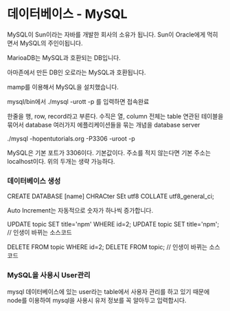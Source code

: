 # 데이터베이스 - MySQL

MySQL이 Sun이라는 자바를 개발한 회사의 소유가 됩니다.
Sun이 Oracle에게 먹히면서 MySQL의 주인이됩니다.

MarioaDB는 MySQL과 호환되는 DB입니다.

아마존에서 만든 DB인 오로라는 MySQL과 호환됩니다.

mamp를 이용해서 MySQL을 설치했습니다.

mysql/bin에서 ./mysql -urott -p 를 입력하면 접속완료

한줄을 행, row, record라고 부른다.
수직은 열, column
전체는 table
연관된 테이블을 묶어서 database
여러가지 에플리케이션들을 묶는 개념을 database server

./mysql -hopentutorials.org -P3306 -uroot -p

MySQL은 기본 포트가 3306이다. 기본값이다.
주소를 적지 않는다면 기본 주소는 localhost이다.
위의 두개는 생략 가능하다.

### 데이터베이스 생성
CREATE DATABASE [name] CHRACter SEt utf8 COLLATE utf8_general_ci;

Auto Increment는 자동적으로 숫자가 하나씩 증가합니다.


UPDATE topic SET title='npm' WHERE id=2;
UPDATE topic SET title='npm'; // 인생이 바뀌는 소스코드

DELETE FROM topic WHERE id=2;
DELETE FROM topic; // 인생이 바뀌는 소스코드

### MySQL을 사용시 User관리
mysql 데이터베이스에 있는 user라는 table에서 사용자 관리를 하고 있기 때문에 node를 이용하여 mysql을 사용시 유저 정보를 꼭 알아두고 입력합시다.




 